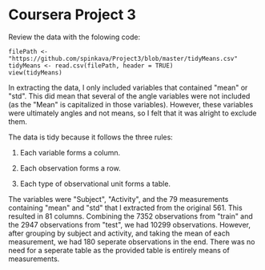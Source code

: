 Coursera Project 3
===================================================================================

Review the data with the folowing code:

	filePath <- "https://github.com/spinkava/Project3/blob/master/tidyMeans.csv"
	tidyMeans <- read.csv(filePath, header = TRUE)
	view(tidyMeans)

In extracting the data, I only included variables that contained "mean" or "std". This did mean that several of the angle variables were not included (as the "Mean" is capitalized in those variables). However, these variables were ultimately angles and not means, so I felt that it was alright to exclude them. 

The data is tidy because it follows the three rules: 

1. Each variable forms a column.

2. Each observation forms a row.

3. Each type of observational unit forms a table.

The variables were "Subject", "Activity", and the 79 measurements containing "mean" and "std" that I extracted from the original 561. This resulted in 81 columns. Combining the 7352 observations from "train" and the 2947 observations from "test", we had 10299 observations. However, after grouping by subject and activity, and taking the mean of each measurement, we had 180 seperate observations in the end. There was no need for a seperate table as the provided table is entirely means of measurements.

